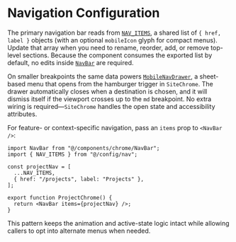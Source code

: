 # Navigation Configuration

The primary navigation bar reads from [`NAV_ITEMS`](../src/config/nav.ts), a shared list of `{ href, label }`
objects (with an optional `mobileIcon` glyph for compact menus). Update that array when you need to rename, reorder, add, or remove top-level sections. Because the component consumes
the exported list by default, no edits inside [`NavBar`](../src/components/chrome/NavBar.tsx) are required.

On smaller breakpoints the same data powers [`MobileNavDrawer`](../src/components/chrome/MobileNavDrawer.tsx), a sheet-based menu that opens from the hamburger trigger in `SiteChrome`. The drawer automatically closes when a destination is chosen, and it will dismiss itself if the viewport crosses up to the `md` breakpoint. No extra wiring is required—`SiteChrome` handles the open state and accessibility attributes.

For feature- or context-specific navigation, pass an `items` prop to `<NavBar />`:

```tsx
import NavBar from "@/components/chrome/NavBar";
import { NAV_ITEMS } from "@/config/nav";

const projectNav = [
  ...NAV_ITEMS,
  { href: "/projects", label: "Projects" },
];

export function ProjectChrome() {
  return <NavBar items={projectNav} />;
}
```

This pattern keeps the animation and active-state logic intact while allowing callers to opt into alternate menus when needed.
